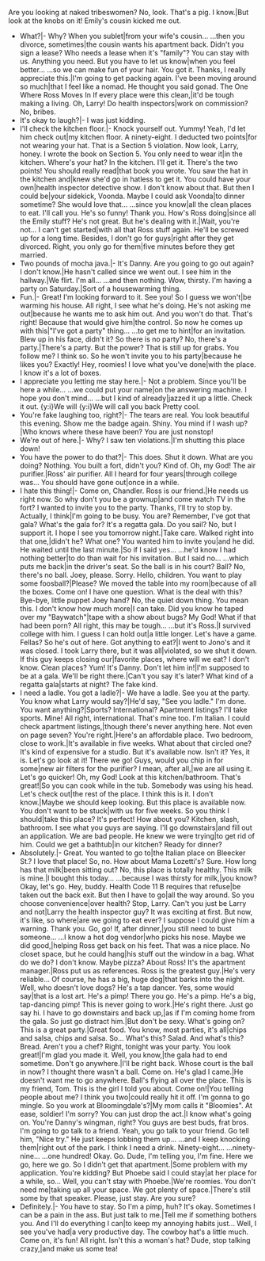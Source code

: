 Are you looking at naked tribeswomen?
No, look.
That's a pig.
I know.|But look at the knobs on it!
Emily's cousin kicked me out.
- What?|- Why?
When you sublet|from your wife's cousin...
...then you divorce, sometimes|the cousin wants his apartment back.
Didn't you sign a lease?
Who needs a lease when it's "family"?
You can stay with us.
Anything you need.
But you have to let us know|when you feel better...
...so we can make fun of your hair.
You got it.
Thanks, I really appreciate this.|I'm going to get packing again.
I've been moving around so much|that I feel like a nomad.
He thought you said gonad.
The One Where Ross Moves In
If every place were this clean,|it'd be tough making a living.
Oh, Larry!
Do health inspectors|work on commission?
No, bribes.
- It's okay to laugh?|- I was just kidding.
- I'll check the kitchen floor.|- Knock yourself out.
Yummy!
Yeah, I'd let him check out|my kitchen floor.
A ninety-eight.
I deducted two points|for not wearing your hat.
That is a Section 5 violation.
Now look, Larry, honey.
I wrote the book on Section 5.
You only need to wear it|in the kitchen.
Where's your hat?
In the kitchen. I'll get it.
There's the two points!
You should really read|that book you wrote.
You saw the hat in the kitchen and|knew she'd go in hatless to get it.
You could have your own|health inspector detective show.
I don't know about that.
But then I could be|your sidekick, Voonda.
Maybe I could ask Voonda|to dinner sometime?
She would love that...
...since you know|all the clean places to eat.
I'll call you.
He's so funny!
Thank you.
How's Ross doing|since all the Emily stuff?
He's not great.
But he's dealing with it.|Wait, you're not...
I can't get started|with all that Ross stuff again.
He'll be screwed up for a long time.
Besides, I don't go for guys|right after they get divorced.
Right, you only go for them|five minutes before they get married.
- Two pounds of mocha java.|- It's Danny.
Are you going to go out again?
I don't know.|He hasn't called since we went out.
I see him in the hallway.|We flirt. I'm all...
...and then nothing.
Wow, thirsty.
I'm having a party on Saturday.|Sort of a housewarming thing.
- Fun.|- Great!
I'm looking forward to it.
See you!
So I guess we won't|be warming his house.
All right, I see what he's doing.
He's not asking me out|because he wants me to ask him out.
And you won't do that.
That's right!
Because that would give him|the control.
So now he comes up with this|"I've got a party" thing...
...to get me to hint|for an invitation.
Blew up in his face, didn't it?
So there is no party?
No, there's a party.|There's a party.
But the power?
That is still up for grabs.
You follow me?
I think so.
So he won't invite you to his party|because he likes you?
Exactly!
Hey, roomies!
I love what you've done|with the place.
I know it's a lot of boxes.
- I appreciate you letting me stay here.|- Not a problem.
Since you'll be here a while...
...we could put your name|on the answering machine.
I hope you don't mind...
...but I kind of already|jazzed it up a little.
Check it out.
{y:i}We will
{y:i}We will call you back
Pretty cool.
- You're fake laughing too, right?|- The tears are real.
You look beautiful this evening.
Show me the badge again.
Shiny.
You mind if I wash up?|Who knows where these have been?
You are just nonstop!
- We're out of here.|- Why?
I saw ten violations.|I'm shutting this place down!
- You have the power to do that?|- This does.
Shut it down.
What are you doing?
Nothing.
You built a fort, didn't you?
Kind of.
Oh, my God! The air purifier.|Ross' air purifier.
All I heard for four years|through college was...
You should have gone out|once in a while.
- I hate this thing!|- Come on, Chandler.
Ross is our friend.|He needs us right now.
So why don't you be a grownup|and come watch TV in the fort?
I wanted to invite you to the party.
Thanks, I'll try to stop by.
Actually, I think|I'm going to be busy.
You are?
Remember, I've got that gala?
What's the gala for?
It's a regatta gala.
Do you sail?
No, but I support it.
I hope I see you tomorrow night.|Take care.
Walked right into that one,|didn't he?
What one?
You wanted him to invite you|and he did.
He waited until the last minute.|So if I said yes...
...he'd know I had nothing better|to do than wait for his invitation.
But I said no...
...which puts me back|in the driver's seat.
So the ball is in his court?
Ball?
No, there's no ball.
Joey, please.
Sorry.
Hello, children.
You want to play some foosball?|Please?
We moved the table into my room|because of all the boxes.
Come on!
I have one question.
What is the deal with this?
Bye-bye, little puppet Joey hand?
No, the quiet down thing.
You mean this.
I don't know how much more|I can take.
Did you know he taped over my "Baywatch"|tape with a show about bugs?
My God!
What if that had been porn?
All right, this may be tough...
...but it's Ross.|I survived college with him.
I guess I can hold out|a little longer.
Let's have a game.
Fellas?
So he's out of here.
Got anything to eat?|I went to Jono's and it was closed.
I took Larry there, but it was all|violated, so we shut it down.
If this guy keeps closing our|favorite places, where will we eat?
I don't know. Clean places?
Yum!
It's Danny.
Don't let him in!|I'm supposed to be at a gala.
We'll be right there.|Can't you say it's later?
What kind of a regatta gala|starts at night?
The fake kind.
- I need a ladle. You got a ladle?|- We have a ladle.
See you at the party.
You know what Larry would say?|He'd say, "See you ladle."
I'm done. You want anything?|Sports? International?
Apartment listings?
I'll take sports.
Mine!
All right, international.
That's mine too.
I'm Italian.
I could check apartment listings,|though there's never anything here.
Not even on page seven?
You're right.|Here's an affordable place.
Two bedroom, close to work.|It's available in five weeks.
What about that circled one?
It's kind of expensive for a studio.
But it's available now.
Isn't it?
Yes, it is.
Let's go look at it!
There we go!
Guys, would you chip in for some|new air filters for the purifier?
I mean, after all,|we are all using it.
Let's go quicker!
Oh, my God!
Look at this kitchen/bathroom.
That's great!|So you can cook while in the tub.
Somebody was using his head.
Let's check out|the rest of the place.
I think this is it.
I don't know.|Maybe we should keep looking.
But this place is available now.
You don't want to be stuck|with us for five weeks.
So you think I should|take this place?
It's perfect!
How about you?
Kitchen, slash, bathroom.
I see what you guys are saying.
I'll go downstairs|and fill out an application.
We are bad people.
He knew we were trying|to get rid of him.
Could we get a bathtub|in our kitchen?
Ready for dinner?
- Absolutely.|- Great.
You wanted to go to|the Italian place on Bleecker St.?
I love that place!
So, no.
How about Mama Lozetti's?
Sure.
How long has that milk|been sitting out?
No, this place is totally healthy.
This milk is mine.|I bought this today...
...because I was thirsty for milk,|you know?
Okay, let's go.
Hey, buddy.
Health Code 11 B requires that refuse|be taken out the back exit.
But then I have to go|all the way around.
So you choose convenience|over health?
Stop, Larry.
Can't you just be Larry and not|Larry the health inspector guy?
It was exciting at first.
But now, it's like, so where|are we going to eat ever?
I suppose I could give him a warning.
Thank you.
Go, go!
If, after dinner,|you still need to bust someone...
...I know a hot dog vendor|who picks his nose.
Maybe we did good,|helping Ross get back on his feet.
That was a nice place.
No closet space, but he could hang|his stuff out the window in a bag.
What do we do?
I don't know.
Maybe pizza?
About Ross!
It's the apartment manager.|Ross put us as references.
Ross is the greatest guy.|He's very reliable...
Of course, he has a big, huge dog|that barks into the night.
Well, who doesn't love dogs?
He's a tap dancer.
Yes, some would say|that is a lost art.
He's a pimp!
There you go. He's a pimp.
He's a big, tap-dancing pimp!
This is never going to work.|He's right there.
Just go say hi.
I have to go downstairs and back up,|as if I'm coming home from the gala.
So just go distract him.|But don't be sexy.
What's going on?
This is a great party.|Great food.
You know, most parties, it's all|chips and salsa, chips and salsa.
So...
What's this?
Salad.
And what's this?
Bread.
Aren't you a chef?
Right, tonight was your party.
You look great!|I'm glad you made it.
Well, you know,|the gala had to end sometime.
Don't go anywhere.|I'll be right back.
Whose court is the ball in now?
I thought there wasn't a ball.
Come on. He's glad I came.|He doesn't want me to go anywhere.
Ball's flying all over the place.
This is my friend, Tom.
This is the girl I told you about.
Come on!|You telling people about me?
I think you two|could really hit it off.
I'm gonna to go mingle.
So you work at Bloomingdale's?|My mom calls it "Bloomies".
At ease, soldier!
I'm sorry?
You can just drop the act.|I know what's going on.
You're Danny's wingman, right?
You guys are best buds, frat bros.
I'm going to go talk to a friend.
Yeah, you go talk to your friend.
Go tell him, "Nice try."
He just keeps lobbing them up...
...and I keep knocking them|right out of the park.
I think I need a drink.
Ninety-eight...
...ninety-nine...
...one hundred!
Okay. Go.
Dude, I'm telling you, I'm fine.
Here we go, here we go.
So I didn't get that apartment.|Some problem with my application.
You're kidding?
But Phoebe said I could stay|at her place for a while, so...
Well, you can't stay with Phoebe.|We're roomies.
You don't need me|taking up all your space.
We got plenty of space.|There's still some by that speaker.
Please, just stay.
Are you sure?
- Definitely.|- You have to stay.
So I'm a pimp, huh?
It's okay.
Sometimes I can be a pain in the ass.
But just talk to me.|Tell me if something bothers you.
And I'll do everything I can|to keep my annoying habits just...
Well, I see you've had|a very productive day.
The cowboy hat's a little much.
Come on, it's fun!
All right.
Isn't this a woman's hat?
Dude, stop talking crazy,|and make us some tea!